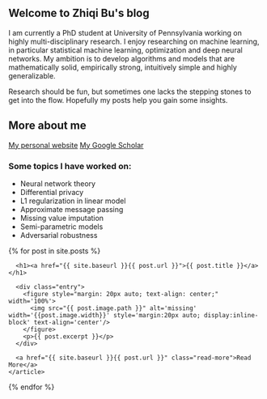 ## Welcome to Zhiqi Bu's blog

I am currently a PhD student at University of Pennsylvania working on highly multi-disciplinary research. I enjoy researching on machine learning, in particular statistical machine learning, optimization and deep neural networks. My ambition is to develop algorithms and models that are mathematically solid, empirically strong, intuitively simple and highly generalizable.

Research should be fun, but sometimes one lacks the stepping stones to get into the flow. Hopefully my posts help you gain some insights.

## More about me
[My personal website](https://sites.google.com/view/zhiqi-bu)
[My Google Scholar](https://scholar.google.com/citations?user=MEvTLxIAAAAJ&hl=en)

### Some topics I have worked on:
- Neural network theory
- Differential privacy
- L1 regularization in linear model
- Approximate message passing
- Missing value imputation
- Semi-parametric models
- Adversarial robustness

<div class="posts">
  {% for post in site.posts %}
    <article class="post">

      <h1><a href="{{ site.baseurl }}{{ post.url }}">{{ post.title }}</a></h1>

      <div class="entry">
	  	<figure style="margin: 20px auto; text-align: center;" width='100%'>
	      <img src="{{ post.image.path }}" alt='missing' width='{{post.image.width}}' style='margin:20px auto; display:inline-block' text-align='center'/>
		</figure>
		<p>{{ post.excerpt }}</p>
      </div>

      <a href="{{ site.baseurl }}{{ post.url }}" class="read-more">Read More</a>
    </article>
  {% endfor %}
</div>

